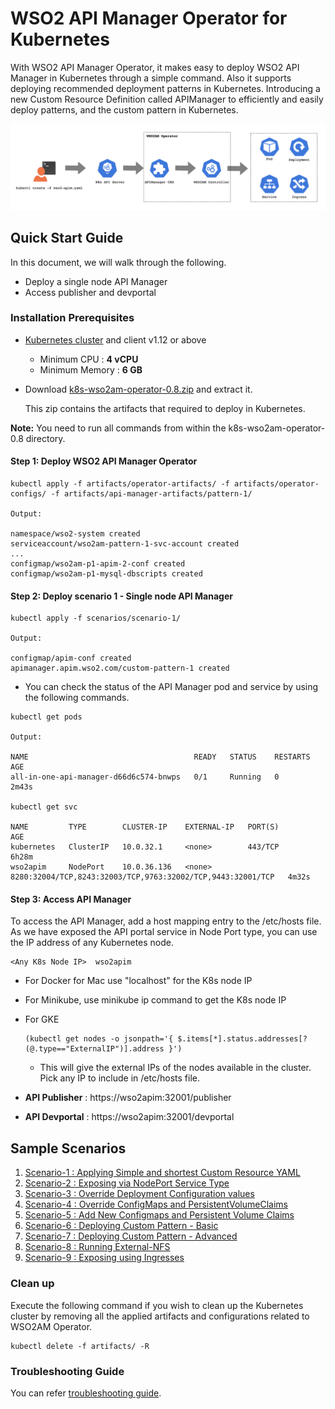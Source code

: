 # WSO2 API Manager Operator for Kubernetes

With WSO2 API Manager Operator, it makes easy to deploy WSO2 API Manager in Kubernetes through a simple command. Also it supports deploying recommended deployment patterns in Kubernetes. Introducing a new Custom Resource Definition called APIManager to efficiently and easily deploy patterns, and the custom pattern in Kubernetes.

![K8S CRD workflow](docs/images/wso2am-operator.png "K8S CRD workflow")

## Quick Start Guide

In this document, we will walk through the following.
* Deploy a single node API Manager
* Access publisher and devportal

### Installation Prerequisites

* [Kubernetes cluster](https://kubernetes.io/docs/setup/) and client v1.12 or above
    * Minimum CPU : **4 vCPU** 
    * Minimum Memory : **6 GB** 

* Download [k8s-wso2am-operator-0.8.zip](https://github.com/wso2/k8s-wso2am-operator/releases/download/0.8/k8s-wso2am-operator-0.8.zip) and extract it. 

    This zip contains the artifacts that required to deploy in Kubernetes.

**Note:** You need to run all commands from within the k8s-wso2am-operator-0.8 directory.

#### Step 1: Deploy WSO2 API Manager Operator


``` 
kubectl apply -f artifacts/operator-artifacts/ -f artifacts/operator-configs/ -f artifacts/api-manager-artifacts/pattern-1/

Output: 

namespace/wso2-system created
serviceaccount/wso2am-pattern-1-svc-account created
...
configmap/wso2am-p1-apim-2-conf created
configmap/wso2am-p1-mysql-dbscripts created
```

#### Step 2: Deploy scenario 1 - Single node API Manager

```
kubectl apply -f scenarios/scenario-1/

Output:

configmap/apim-conf created
apimanager.apim.wso2.com/custom-pattern-1 created
```

* You can check the status of the API Manager pod and service by using the following commands.
    
```
kubectl get pods

Output:

NAME                                     READY   STATUS    RESTARTS   AGE
all-in-one-api-manager-d66d6c574-bnwps   0/1     Running   0          2m43s

kubectl get svc

NAME         TYPE        CLUSTER-IP    EXTERNAL-IP   PORT(S)                                                       AGE
kubernetes   ClusterIP   10.0.32.1     <none>        443/TCP                                                       6h28m
wso2apim     NodePort    10.0.36.136   <none>        8280:32004/TCP,8243:32003/TCP,9763:32002/TCP,9443:32001/TCP   4m32s
```

#### Step 3: Access API Manager

To access the API Manager, add a host mapping entry to the /etc/hosts file. As we have exposed the API portal service in Node Port type, you can use the IP address of any Kubernetes node.

```
<Any K8s Node IP>  wso2apim
```

- For Docker for Mac use "localhost" for the K8s node IP
- For Minikube, use minikube ip command to get the K8s node IP
- For GKE
    ```
    (kubectl get nodes -o jsonpath='{ $.items[*].status.addresses[?(@.type=="ExternalIP")].address }')
    ```
    - This will give the external IPs of the nodes available in the cluster. Pick any IP to include in /etc/hosts file.
  
- **API Publisher** : https://wso2apim:32001/publisher 
- **API Devportal** : https://wso2apim:32001/devportal 
   
   
## Sample Scenarios

1. [Scenario-1 : Applying Simple and shortest Custom Resource YAML](scenarios/scenario-2)
2. [Scenario-2 : Exposing via NodePort Service Type](scenarios/scenario-3)
3. [Scenario-3 : Override Deployment Configuration values](scenarios/scenario-5)
4. [Scenario-4 : Override ConfigMaps and PersistentVolumeClaims](scenarios/scenario-6)
5. [Scenario-5 : Add New Configmaps and Persistent Volume Claims](scenarios/scenario-7)
6. [Scenario-6 : Deploying Custom Pattern - Basic](scenarios/scenario-1)
7. [Scenario-7 : Deploying Custom Pattern - Advanced](scenarios/scenario-4)
8. [Scenario-8 : Running External-NFS](scenarios/scenario-8)
8. [Scenario-9 : Exposing using Ingresses](scenarios/scenario-9)

### Clean up

Execute the following command if you wish to clean up the Kubernetes cluster by removing all the applied artifacts and configurations related to WSO2AM Operator.

```
kubectl delete -f artifacts/ -R
```

### Troubleshooting Guide

You can refer [troubleshooting guide](docs/Troubleshooting/troubleshooting.md).

  
